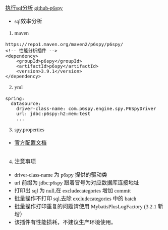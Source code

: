 <span  style="font-family: Simsun,serif; font-size: 17px; ">

[执行sql分析](https://baomidou.com/pages/833fab/)
[github-p6spy](https://github.com/p6spy/p6spy)

- sql效率分析

1. maven
~~~
https://repo1.maven.org/maven2/p6spy/p6spy/
<!-- 性能分析插件 -->
<dependency>
    <groupId>p6spy</groupId>
    <artifactId>p6spy</artifactId>
    <version>3.9.1</version>
</dependency>
~~~
2. yml
~~~
spring:
  datasource:
    driver-class-name: com.p6spy.engine.spy.P6SpyDriver
    url: jdbc:p6spy:h2:mem:test
    ...

~~~
3. spy.properties
- [官方配置文档](https://p6spy.readthedocs.io/en/latest/configandusage.html)
~~~

~~~

4. 注意事项

- driver-class-name 为 p6spy 提供的驱动类
- url 前缀为 jdbc:p6spy 跟着冒号为对应数据库连接地址
- 打印出 sql 为 null,在 excludecategories 增加 commit
- 批量操作不打印 sql,去除 excludecategories 中的 batch
- 批量操作打印重复的问题请使用 MybatisPlusLogFactory (3.2.1 新增）
- 该插件有性能损耗，不建议生产环境使用。

</span>